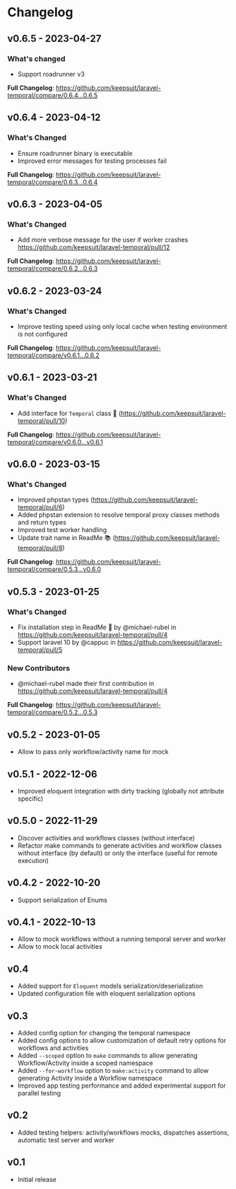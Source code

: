 # Changelog

## v0.6.5 - 2023-04-27

### What's changed

- Support roadrunner v3

**Full Changelog**: https://github.com/keepsuit/laravel-temporal/compare/0.6.4...0.6.5

## v0.6.4 - 2023-04-12

### What's Changed

- Ensure roadrunner binary is executable
- Improved error messages for testing processes fail

**Full Changelog**: https://github.com/keepsuit/laravel-temporal/compare/0.6.3...0.6.4

## v0.6.3 - 2023-04-05

### What's Changed

- Add more verbose message for the user if worker crashes https://github.com/keepsuit/laravel-temporal/pull/12

**Full Changelog**: https://github.com/keepsuit/laravel-temporal/compare/0.6.2...0.6.3

## v0.6.2 - 2023-03-24

### What's Changed

- Improve testing speed using only local cache when testing environment is not configured

**Full Changelog**: https://github.com/keepsuit/laravel-temporal/compare/v0.6.1...0.6.2

## v0.6.1 - 2023-03-21

### What's Changed

- Add interface for `Temporal` class 🔧 (https://github.com/keepsuit/laravel-temporal/pull/10)

**Full Changelog**: https://github.com/keepsuit/laravel-temporal/compare/v0.6.0...v0.6.1

## v0.6.0 - 2023-03-15

### What's Changed

- Improved phpstan types (https://github.com/keepsuit/laravel-temporal/pull/6)
- Added phpstan extension to resolve temporal proxy classes methods and return types
- Improved test worker handling
- Update trait name in ReadMe 📚  (https://github.com/keepsuit/laravel-temporal/pull/8)

**Full Changelog**: https://github.com/keepsuit/laravel-temporal/compare/0.5.3...v0.6.0

## v0.5.3 - 2023-01-25

### What's Changed

- Fix installation step in ReadMe 📝 by @michael-rubel in https://github.com/keepsuit/laravel-temporal/pull/4
- Support laravel 10 by @cappuc in https://github.com/keepsuit/laravel-temporal/pull/5

### New Contributors

- @michael-rubel made their first contribution in https://github.com/keepsuit/laravel-temporal/pull/4

**Full Changelog**: https://github.com/keepsuit/laravel-temporal/compare/0.5.2...0.5.3

## v0.5.2 - 2023-01-05

- Allow to pass only workflow/activity name for mock

## v0.5.1 - 2022-12-06

- Improved eloquent integration with dirty tracking (globally not attribute specific)

## v0.5.0 - 2022-11-29

- Discover activities and workflows classes (without interface)
- Refactor make commands to generate activities and workflow classes without interface (by default) or only the interface (useful for remote execution)

## v0.4.2 - 2022-10-20

- Support serialization of Enums

## v0.4.1 - 2022-10-13

- Allow to mock workflows without a running temporal server and worker
- Allow to mock local activities

## v0.4

- Added support for `Eloquent` models serialization/deserialization
- Updated configuration file with eloquent serialization options

## v0.3

- Added config option for changing the temporal namespace
- Added config options to allow customization of default retry options for workflows and activities
- Added `--scoped` option to `make` commands to allow generating Workflow/Activity inside a scoped namespace
- Added `--for-workflow` option to `make:activity` command to allow generating Activity inside a Workflow namespace
- Improved app testing performance and added experimental support for parallel testing

## v0.2

- Added testing helpers: activity/workflows mocks, dispatches assertions, automatic test server and worker

## v0.1

- Initial release
